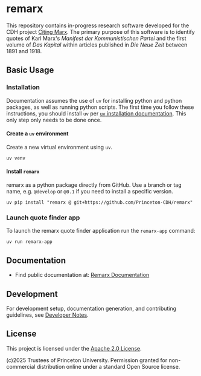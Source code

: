 # remarx

This repository contains in-progress research software developed for the CDH project
[Citing Marx](https://cdh.princeton.edu/projects/citing-marx/).
The primary purpose of this software is to identify quotes of Karl Marx's _Manifest
der Kommunistischen Partei_ and the first volume of _Das Kapital_ within articles
published in _Die Neue Zeit_ between 1891 and 1918.

## Basic Usage

### Installation

Documentation assumes the use of `uv` for installing python and python packages, as
well as running python scripts. The first time you follow these instructions, you
should install `uv` per
[`uv` installation documentation](https://docs.astral.sh/uv/getting-started/installation/).
This only step only needs to be done once.

#### Create a `uv` environment

Create a new virtual environment using `uv`.

```
uv venv
```

#### Install `remarx`

remarx as a python package directly from GitHub. Use a branch or tag name, e.g.
`@develop` or `@0.1` if you need to install a specific version.

```
uv pip install "remarx @ git+https://github.com/Princeton-CDH/remarx"
```

### Launch quote finder app

To launch the remarx quote finder application run the `remarx-app` command:

```
uv run remarx-app
```

## Documentation

- Find public documentation at: [Remarx Documentation](https://princeton-cdh.github.io/remarx/)

## Development

For development setup, documentation generation, and contributing guidelines, see [Developer Notes](docs/devnotes.md).

## License

This project is licensed under the [Apache 2.0 License](LICENSE).

(c)2025 Trustees of Princeton University. Permission granted for non-commercial
distribution online under a standard Open Source license.
